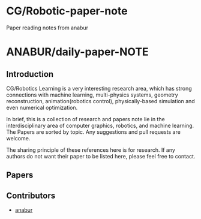 # CG/Robotic-paper-note
Paper reading notes from anabur

# ANABUR/daily-paper-NOTE

## Introduction
CG/Robotics Learning is a very interesting research area, which has strong connections with machine learning, multi-physics systems, geometry reconstruction, animation(robotics control), physically-based simulation and even numerical optimization.

In brief, this is a collection of research and papers note lie in the interdisciplinary area of computer graphics, robotics, and machine learning. The Papers are sorted by topic. Any suggestions and pull requests are welcome.

The sharing principle of these references here is for research. If any authors do not want their paper to be listed here, please feel free to contact.

## Papers

## Contributors

- [anabur](https://github.com/ANABUR920)
